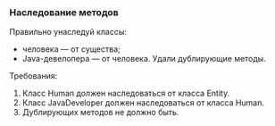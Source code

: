 
### Наследование методов

Правильно унаследуй классы:
- человека &mdash; от существа;
- Java-девелопера &mdash; от человека.
Удали дублирующие методы.


Требования:
1.	Класс Human должен наследоваться от класса Entity.
2.	Класс JavaDeveloper должен наследоваться от класса Human.
3.	Дублирующих методов не должно быть.


